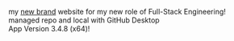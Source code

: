 my <u>new brand</u> website for my new role of Full-Stack Engineering!<br>
managed repo and local with GitHub Desktop<br>App Version 3.4.8 (x64)! 
